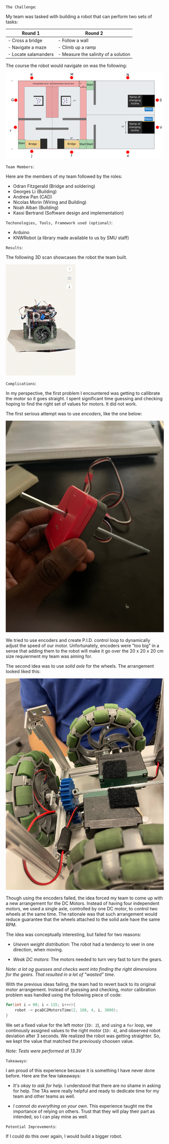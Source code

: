 `The Challenge`:

My team was tasked with building a robot that can perform two sets of tasks:

| Round 1               | Round 2                             |
| ----------------------| ----------------------------------- |
| - Cross a bridge      | - Follow a wall                     |
| - Navigate a maze     | - Climb up a ramp                   |
| - Locate salamanders  | - Measure the salinity of a solution|

The course the robot would navigate on was the following:

![Course Plan](./etc/course_diagram.PNG)

`Team Members`:

Here are the members of my team followed by the roles:

- Odran Fitzgerald (Bridge and soldering)
- Georges Li (Building)
- Andrew Pan (CAD)
- Nicolas Morin (Wiring and Building)
- Noah Alban (Building)
- Kassi Bertrand (Software design and implementation)

`Techonologies, Tools, Framework used (optional)`: 

- Arduino
- KNWRobot (a library made available to us by SMU staff)

`Results`:

The following 3D scan showcases the robot the team built.

![3D Robot Scan](./etc/Robot_Scan_3D.gif)

`Complications`:

In my perspective, the first problem I encountered was getting 
to callibrate the motor so it goes straight. I spent significant
time guessing and checking hoping to find the right set of 
values for motors. It did not work. 

The first serious attempt was to use _encoders_, like the one below:

![Encoder image](./etc/Encoders.jpg)

We tried to use encoders and create P.I.D. control loop
to dynamically adjust the speed of our motor.
Unfortunately, encoders were "too big" in a sense
that adding them to the robot will make it go over
the 20 x 20 x 20 cm size requierment my team was aiming
for.

The second idea was to use _solid axle_ for the wheels. The arrangement looked liked
this:

![Solid axle](./etc/Solid_Axle.jpg)

Though using the encoders failed, the idea forced 
my team to come up with a new arrangement for the 
DC Motors. Instead of having four independent motors, we 
used a single axle, controlled by one DC motor, to control 
two wheels at the same time. 
The rationale was that such arrangement
would reduce guarantee that the wheels attached to the solid axle have the same RPM.

The idea was conceptually interesting, but failed for two reasons:

- _Uneven weight distribution_: The robot had a tendency to veer in one direction, when moving.

- _Weak DC motors_: The motors needed to turn very fast to turn the gears.

_Note: a lot og guesses and checks went into finding the right dimensions for the gears. That resulted in a lot of "wasted" time_.


With the previous ideas failing, the team had to revert back to its original motor arrangement. Instead of guessing and checking, motor calibration problem was handled using the following piece of code:

```cpp
for(int i = 90; i < 115; i++>){
    robot -> pcaDC2MotorsTime(2, 108, 4, i, 3000);
}
```
We set a fixed value for the left motor (`ID: 2`), and using a `for` loop, we continously assigned values to the right motor (`ID: 4`), and observed robot deviation after 3 seconds. We realized the robot was
getting straighter. So, we kept the value that matched the previously choosen value.

_Note: Tests were performed at 13.3V_

`Takeaways`:

I am proud of this experience because it is something I have never done before. Here are the few takeaways:

- _It's okay to ask for help_. I understood that there are no shame in asking for help. The TAs were really helpful and ready to dedicate time for my team and other teams as well.

- _I cannot do everything on your own_. This experience taught me the importance of relying on others. Trust that they will play their part as intended, so I can play mine as well.

`Potential Improvements`:

If I could do this over again, I would build a bigger robot.